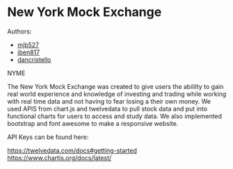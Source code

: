 # New York Mock Exchange

Authors:

* [mjb527](https://github.com/mjb527)
* [jben817](https://github.com/jben817)
* [dancristello](https://github.com/dancristello)


NYME

The New York Mock Exchange was created to give users the abililty to gain real world experience and knowledge of investing and trading while working with real time data and not having to fear losing a their own money. We used APIS from chart.js and twelvedata to pull stock data and put into functional charts for users to access and study data. We also implemented bootstrap and font awesome to make a responsive website.

API Keys can be found here:

https://twelvedata.com/docs#getting-started 
https://www.chartjs.org/docs/latest/
